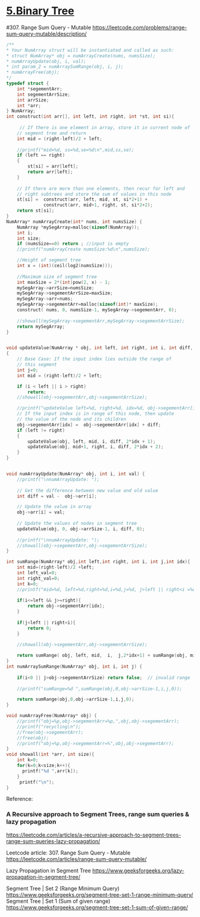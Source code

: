 # [5.Binary Tree](/binaryTree.md)


#307. Range Sum Query - Mutable
https://leetcode.com/problems/range-sum-query-mutable/description/


```c
/**
* Your NumArray struct will be instantiated and called as such:
* struct NumArray* obj = numArrayCreate(nums, numsSize);
* numArrayUpdate(obj, i, val);
* int param_2 = numArraySumRange(obj, i, j);
* numArrayFree(obj);
*/
typedef struct {
    int *segementArr;
    int segementArrSize;
    int arrSize;
    int *arr;
} NumArray;
int construct(int arr[], int left, int right, int *st, int si){
    
     // If there is one element in array, store it in current node of
    // segment tree and return
    int mid = (right-left)/2 + left;
    
    //printf("mid=%d, ss=%d,se=%d\n",mid,ss,se);
    if (left == right)
    {
        st[si] = arr[left];
        return arr[left];
    }
 
    // If there are more than one elements, then recur for left and
    // right subtrees and store the sum of values in this node
    st[si] =  construct(arr, left, mid, st, si*2+1) +
              construct(arr, mid+1, right, st, si*2+2);
    return st[si];  
}
NumArray* numArrayCreate(int* nums, int numsSize) {
    NumArray *mySegArray=malloc(sizeof(NumArray));
    int i;
    int size;
    if (numsSize==0) return ; //input is empty
    //printf("numArrayCreate numsSize:%d\n",numsSize);

    //Height of segment tree
    int x = (int)(ceil(log2(numsSize))); 
 
    //Maximum size of segment tree
    int maxSize = 2*(int)pow(2, x) - 1; 
    mySegArray->arrSize=numsSize;
    mySegArray->segementArrSize=maxSize;
    mySegArray->arr=nums;
    mySegArray->segementArr=malloc(sizeof(int)* maxSize);
    construct( nums, 0, numsSize-1, mySegArray->segementArr, 0);
    
    //showall(mySegArray->segementArr,mySegArray->segementArrSize);
    return mySegArray;
}


void updateValue(NumArray * obj, int left, int right, int i, int diff, int idx)
{
    // Base Case: If the input index lies outside the range of 
    // this segment
    int j=0;
    int mid = (right-left)/2 + left;

    if (i < left || i > right)
        return;
    //showall(obj->segementArr,obj->segementArrSize);

    //printf("updateValue left=%d, right=%d, idx=%d, obj->segementArr[idx]=%d diff=%d,mid=%d\n",left,right,idx,obj->segementArr[idx],diff,mid);
    // If the input index is in range of this node, then update 
    // the value of the node and its children
    obj->segementArr[idx] =  obj->segementArr[idx] + diff;
    if (left != right)
    {
        updateValue(obj, left, mid, i, diff, 2*idx + 1);
        updateValue(obj, mid+1, right, i, diff, 2*idx + 2);
    }
}


void numArrayUpdate(NumArray* obj, int i, int val) {
    //printf("\nnumArrayUpdate: ");
    
    // Get the difference between new value and old value
    int diff = val -  obj->arr[i];

    // Update the value in array
    obj->arr[i] = val;
 
    // Update the values of nodes in segment tree
    updateValue(obj, 0, obj->arrSize-1, i, diff, 0);
    
    //printf("\nnumArrayUpdate: ");
    //showall(obj->segementArr,obj->segementArrSize);
}

int sumRange(NumArray* obj,int left,int right, int i, int j,int idx){
    int mid=(right-left)/2 +left;
    int left_val=0;
    int right_val=0;
    int k=0;
    //printf("mid=%d, left=%d,right=%d,i=%d,j=%d, j>left || right<i =%d,idx=%d \n",mid,left,right,i,j,(j>left || right<i),idx);
    
    if(i<=left && j>=right){
        return obj->segementArr[idx];
    }
    
    if(j<left || right<i){
        return 0;
    }
   
    //showall(obj->segementArr,obj->segementArrSize);

    return sumRange( obj, left, mid,  i,  j,2*idx+1) + sumRange(obj, mid+1, right,  i,  j,2*idx+2);
}
int numArraySumRange(NumArray* obj, int i, int j) {
    
    if(i<0 || j>obj->segementArrSize) return false;  // invalid range
    
    //printf("sumRange=%d ",sumRange(obj,0,obj->arrSize-1,i,j,0));

    return sumRange(obj,0,obj->arrSize-1,i,j,0);
}

void numArrayFree(NumArray* obj) {
    //printf("obj=%p,obj->segementArr=%p,",obj,obj->segementArr);
    //printf("recycling\n");
    //free(obj->segementArr);
    //free(obj);
    //printf("obj=%p,obj->segementArr=%",obj,obj->segementArr);
}
void showall(int *arr, int size){
    int k=0;
    for(k=0;k<size;k++){
      printf("%d ",arr[k]);
    }
     printf("\n");
}
```
Reference:

### A Recursive approach to Segment Trees, range sum queries & lazy propagation
https://leetcode.com/articles/a-recursive-approach-to-segment-trees-range-sum-queries-lazy-propagation/

Leetcode article: 307. Range Sum Query - Mutable 
https://leetcode.com/articles/range-sum-query-mutable/

Lazy Propagation in Segment Tree
https://www.geeksforgeeks.org/lazy-propagation-in-segment-tree/

Segment Tree | Set 2 (Range Minimum Query)
https://www.geeksforgeeks.org/segment-tree-set-1-range-minimum-query/
Segment Tree | Set 1 (Sum of given range)
https://www.geeksforgeeks.org/segment-tree-set-1-sum-of-given-range/
